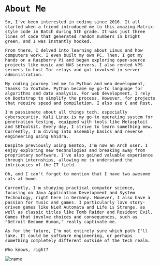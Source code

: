 # <samp>About Me<samp/>

<samp>So, I've been interested in coding since 2016. It all started when a friend introduced me to this amazing Matrix-style code in Batch during 5th grade. It was just three lines of code that generated random numbers in bright green, and I was instantly hooked.</samp>

<samp>From there, I delved into learning about Linux and how computers work. I even built my own PC. Then, I got my hands on a Raspberry Pi and began exploring open-source projects like music and NAS servers. I also rented VPS servers to host Tor relays and got involved in server administration.</samp>

<samp>My coding journey led me to Python and web development, thanks to YouTube. Python became my go-to language for algorithms and data analysis. For web development, I rely on Bootstrap to simplify the process. However, for projects that require speed and compilation, I also use C and Rust.</samp>

<samp>I'm passionate about all things tech, especially cybersecurity. Kali Linux is my go-to operating system for penetration testing, equipped with tools like Metasploit and SEToolkit. Every day, I strive to learn something new. Currently, I'm diving into assembly basics and reverse engineering using Ghidra.</samp>

<samp>Despite previously using Gentoo, I'm now an Arch user. I enjoy exploring new technologies and breaking away from proprietary software. I've also gained valuable experience through internships, allowing me to understand the intricacies of the IT field.</samp>

<samp>Oh, and I can't forget to mention that I have two awesome cats at home.</samp>

<samp>Currently, I'm studying practical computer science, focusing on Java Application Development and System Technology, right here in Germany. However, I also have a passion for music and games. I particularly love story-driven games like NieR Automata and Life is Strange, as well as classic titles like Tomb Raider and Resident Evil. Games that involve choices and consequences, such as "Detroit Become Human," really captivate me.</samp>

<samp>As for the future, I'm not entirely sure which path I'll take. It could be software engineering, or perhaps something completely different outside of the tech realm.</samp>

<samp>Who knows, right?<samp>

![:name](https://count.getloli.com/get/@:phoenixthrush?theme=rule34)
